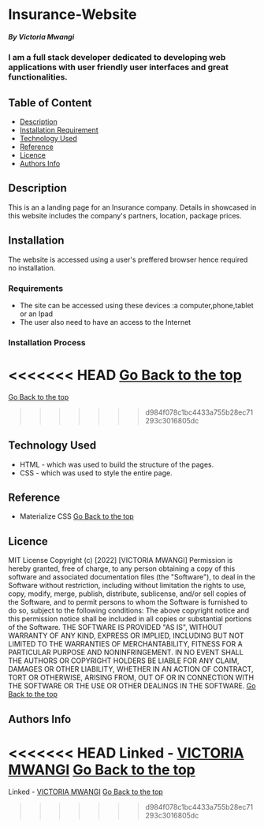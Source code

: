# Insurance-Website

##### By Victoria Mwangi

### I am a full stack developer dedicated to developing web applications with user friendly user interfaces and great functionalities.

## Table of Content

- [Description](#description)
- [Installation Requirement](#Installation)
- [Technology Used](#technology-used)
- [Reference](#reference)
- [Licence](#licence)
- [Authors Info](#author-Info)

## Description

This is an a landing page for an Insurance company. Details in showcased in this website includes the company's partners, location, package prices.

## Installation

The website is accessed using a user's preffered browser hence required no installation.

### Requirements

- The site can be accessed using these devices :a computer,phone,tablet or an Ipad
- The user also need to have an access to the Internet

### Installation Process

<<<<<<< HEAD
[Go Back to the top](#insurance)
=======
[Go Back to the top](#installation)
>>>>>>> d984f078c1bc4433a755b28ec71293c3016805dc

## Technology Used

- HTML - which was used to build the structure of the pages.
- CSS - which was used to style the entire page.

## Reference

- Materialize CSS
  [Go Back to the top](#Insurance-Website)

## Licence

MIT License
Copyright (c) [2022] [VICTORIA MWANGI]
Permission is hereby granted, free of charge, to any person obtaining a copy
of this software and associated documentation files (the "Software"), to deal
in the Software without restriction, including without limitation the rights
to use, copy, modify, merge, publish, distribute, sublicense, and/or sell
copies of the Software, and to permit persons to whom the Software is
furnished to do so, subject to the following conditions:
The above copyright notice and this permission notice shall be included in all
copies or substantial portions of the Software.
THE SOFTWARE IS PROVIDED "AS IS", WITHOUT WARRANTY OF ANY KIND, EXPRESS OR
IMPLIED, INCLUDING BUT NOT LIMITED TO THE WARRANTIES OF MERCHANTABILITY,
FITNESS FOR A PARTICULAR PURPOSE AND NONINFRINGEMENT. IN NO EVENT SHALL THE
AUTHORS OR COPYRIGHT HOLDERS BE LIABLE FOR ANY CLAIM, DAMAGES OR OTHER
LIABILITY, WHETHER IN AN ACTION OF CONTRACT, TORT OR OTHERWISE, ARISING FROM,
OUT OF OR IN CONNECTION WITH THE SOFTWARE OR THE USE OR OTHER DEALINGS IN THE
SOFTWARE.
[Go Back to the top](#portfolio)

## Authors Info

<<<<<<< HEAD
Linked - [VICTORIA MWANGI](victoriamwangi/Insurance-Website)
[Go Back to the top](#portfolio)
=======
Linked - [VICTORIA MWANGI](https://www.linkedin.com/in/albert-byrone-664811144/)
[Go Back to the top](#Insurance-Website)
>>>>>>> d984f078c1bc4433a755b28ec71293c3016805dc
